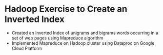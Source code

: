 # Hadoop Exercise to Create an Inverted Index 

- Created an Inverted Index of unigrams and bigrams words occurring in a set of web pages using Mapreduce algorithm
- Implemented Mapreduce on Hadoop cluster using Dataproc on Google Cloud Platform
